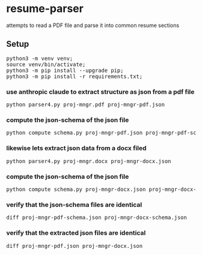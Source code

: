 # resume-parser
attempts to read a PDF file and parse it into common resume sections

## Setup
<pre>
python3 -m venv venv; 
source venv/bin/activate; 
python3 -m pip install --upgrade pip; 
python3 -m pip install -r requirements.txt;
</pre>

### use anthropic claude to extract structure as json from a pdf file
<pre>python parser4.py proj-mngr.pdf proj-mngr-pdf.json</pre>

### compute the json-schema of the json file
<pre>python compute_schema.py proj-mngr-pdf.json proj-mngr-pdf-schema.json</pre>

### likewise lets extract json data from a docx filed
<pre>python parser4.py proj-mngr.docx proj-mngr-docx.json</pre>

### compute the json-schema of the json file
<pre>python compute_schema.py proj-mngr-docx.json proj-mngr-docx-schema.json</pre>

### verify that the json-schema files are identical
<pre>diff proj-mngr-pdf-schema.json proj-mngr-docx-schema.json</pre>

### verify that the extracted json files are identical  
<pre>diff proj-mngr-pdf.json proj-mngr-docx.json</pre>
